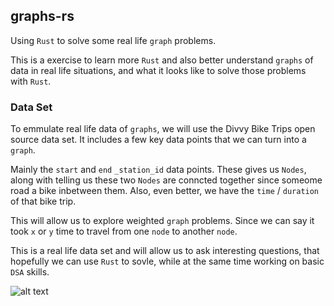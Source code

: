 ## graphs-rs

Using `Rust` to solve some real life `graph` problems. 

This is a exercise to learn more `Rust` and also better understand `graphs` of data
in real life situations, and what it looks like to solve those problems with `Rust`.

### Data Set
To emmulate real life data of `graphs`, we will use the Divvy Bike Trips open source
data set. It includes a few key data points that we can turn into a `graph`.

Mainly the `start` and `end` `_station_id` data points. These gives us `Nodes`, along with
telling us these two `Nodes` are conncted together since someome road a bike inbetween them.
Also, even better, we have the `time` / `duration` of that bike trip.

This will allow us to explore weighted `graph` problems. Since we can say it 
took `x` or `y` time to travel from one `node` to another `node`.

This is a real life data set and will allow us to ask interesting questions,
that hopefully we can use `Rust` to sovle, while at the same time working
on basic `DSA` skills.

![alt text](https://github.com/danielbeach/graphRS/imgs/graph.png?raw=true)
